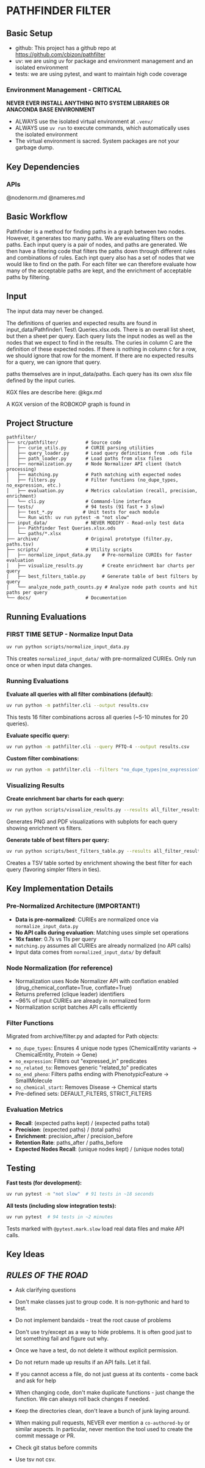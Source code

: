 # PATHFINDER FILTER

## Basic Setup

* github: This project has a github repo at https://github.com/cbizon/pathfilter
* uv: we are using uv for package and environment management and an isolated environment
* tests: we are using pytest, and want to maintain high code coverage

### Environment Management - CRITICAL
**NEVER EVER INSTALL ANYTHING INTO SYSTEM LIBRARIES OR ANACONDA BASE ENVIRONMENT**
- ALWAYS use the isolated virtual environment at `.venv/`
- ALWAYS use `uv run` to execute commands, which automatically uses the isolated environment
- The virtual environment is sacred. System packages are not your garbage dump.

## Key Dependencies

### APIs

@nodenorm.md
@nameres.md

## Basic Workflow

Pathfinder is a method for finding paths in a graph between two nodes.  However, it generates too many paths. We are evaluating filters on the paths.   Each input query is a pair of nodes, and paths are generated.  We then have a filtering code that filters the paths down through different rules and combinations of rules.  Each inpt query also has a set of nodes that we would like to find on the path.  For each filter we can therefore evaluate how many of the acceptable paths are kept, and the enrichment of acceptable paths by filtering.

## Input

The input data may never be changed. 

The definitions of queries and expected results are found in input_data/Pathfinder\ Test\ Queries.xlsx.ods. There is an overall list sheet, but then a sheet per query.  Each query lists the input nodes as well as the nodes that we expect to find in the results.  The curies in column C are the definition of these expected nodes.  If there is nothing in column c for a row, we should ignore that row for the moment.  If there are no expected results for a query, we can ignore that query.

paths themselves are in input_data/paths.  Each query has its own xlsx file defined by the input curies.

KGX files are describe here:
@kgx.md

A KGX version of the ROBOKOP graph is found in 

## Project Structure

```
pathfilter/
├── src/pathfilter/          # Source code
│   ├── curie_utils.py       # CURIE parsing utilities
│   ├── query_loader.py      # Load query definitions from .ods file
│   ├── path_loader.py       # Load paths from xlsx files
│   ├── normalization.py     # Node Normalizer API client (batch processing)
│   ├── matching.py          # Path matching with expected nodes
│   ├── filters.py           # Filter functions (no_dupe_types, no_expression, etc.)
│   ├── evaluation.py        # Metrics calculation (recall, precision, enrichment)
│   └── cli.py               # Command-line interface
├── tests/                   # 94 tests (91 fast + 3 slow)
│   ├── test_*.py           # Unit tests for each module
│   └── Run with: uv run pytest -m "not slow"
├── input_data/              # NEVER MODIFY - Read-only test data
│   ├── Pathfinder Test Queries.xlsx.ods
│   └── paths/*.xlsx
├── archive/                 # Original prototype (filter.py, paths.tsv)
├── scripts/                 # Utility scripts
│   ├── normalize_input_data.py    # Pre-normalize CURIEs for faster evaluation
│   ├── visualize_results.py       # Create enrichment bar charts per query
│   ├── best_filters_table.py      # Generate table of best filters by query
│   └── analyze_node_path_counts.py # Analyze node path counts and hit paths per query
└── docs/                    # Documentation
```

## Running Evaluations

### **FIRST TIME SETUP** - Normalize Input Data
```bash
uv run python scripts/normalize_input_data.py
```
This creates `normalized_input_data/` with pre-normalized CURIEs. Only run once or when input data changes.

### Running Evaluations

**Evaluate all queries with all filter combinations (default):**
```bash
uv run python -m pathfilter.cli --output results.csv
```
This tests 16 filter combinations across all queries (~5-10 minutes for 20 queries).

**Evaluate specific query:**
```bash
uv run python -m pathfilter.cli --query PFTQ-4 --output results.csv
```

**Custom filter combinations:**
```bash
uv run python -m pathfilter.cli --filters "no_dupe_types|no_expression" --output results.csv
```

### Visualizing Results

**Create enrichment bar charts for each query:**
```bash
uv run python scripts/visualize_results.py --results all_filter_results.csv --output enrichment_by_query.png
```
Generates PNG and PDF visualizations with subplots for each query showing enrichment vs filters.

**Generate table of best filters per query:**
```bash
uv run python scripts/best_filters_table.py --results all_filter_results.csv --output best_filters.tsv
```
Creates a TSV table sorted by enrichment showing the best filter for each query (favoring simpler filters in ties).

## Key Implementation Details

### **Pre-Normalized Architecture (IMPORTANT!)**
- **Data is pre-normalized**: CURIEs are normalized once via `normalize_input_data.py`
- **No API calls during evaluation**: Matching uses simple set operations
- **16x faster**: 0.7s vs 11s per query
- `matching.py` assumes all CURIEs are already normalized (no API calls)
- Input data comes from `normalized_input_data/` by default

### Node Normalization (for reference)
- Normalization uses Node Normalizer API with conflation enabled (drug_chemical_conflate=True, conflate=True)
- Returns preferred (clique leader) identifiers
- ~96% of input CURIEs are already in normalized form
- Normalization script batches API calls efficiently

### Filter Functions
Migrated from archive/filter.py and adapted for Path objects:
- `no_dupe_types`: Ensures 4 unique node types (ChemicalEntity variants → ChemicalEntity, Protein → Gene)
- `no_expression`: Filters out "expressed_in" predicates
- `no_related_to`: Removes generic "related_to" predicates
- `no_end_pheno`: Filters paths ending with PhenotypicFeature → SmallMolecule
- `no_chemical_start`: Removes Disease → Chemical starts
- Pre-defined sets: DEFAULT_FILTERS, STRICT_FILTERS

### Evaluation Metrics
- **Recall**: (expected paths kept) / (expected paths total)
- **Precision**: (expected paths) / (total paths)
- **Enrichment**: precision_after / precision_before
- **Retention Rate**: paths_after / paths_before
- **Expected Nodes Recall**: (unique nodes kept) / (unique nodes total)

## Testing

**Fast tests (for development):**
```bash
uv run pytest -m "not slow"  # 91 tests in ~18 seconds
```

**All tests (including slow integration tests):**
```bash
uv run pytest  # 94 tests in ~2 minutes
```

Tests marked with `@pytest.mark.slow` load real data files and make API calls.

## Key Ideas

## ***RULES OF THE ROAD***

- Ask clarifying questions

- Don't make classes just to group code. It is non-pythonic and hard to test.

- Do not implement bandaids - treat the root cause of problems

- Don't use try/except as a way to hide problems.  It is often good just to let something fail and figure out why.

- Once we have a test, do not delete it without explicit permission.  

- Do not return made up results if an API fails.  Let it fail.

- If you cannot access a file, do not just guess at its contents - come back and ask for help

- When changing code, don't make duplicate functions - just change the function. We can always roll back changes if needed.

- Keep the directories clean, don't leave a bunch of junk laying around.

- When making pull requests, NEVER ever mention a `co-authored-by` or similar aspects. In particular, never mention the tool used to create the commit message or PR.

- Check git status before commits
- Use tsv not csv.
